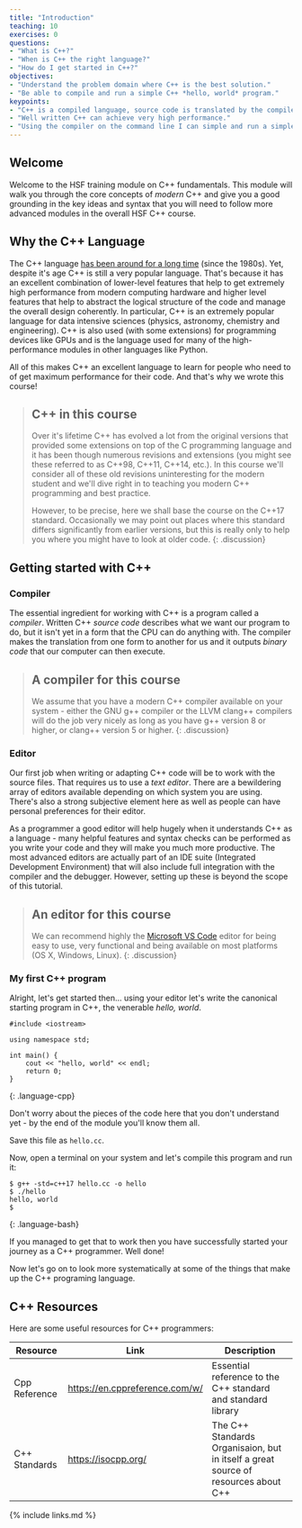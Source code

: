 ```yaml
---
title: "Introduction"
teaching: 10
exercises: 0
questions:
- "What is C++?"
- "When is C++ the right language?"
- "How do I get started in C++?"
objectives:
- "Understand the problem domain where C++ is the best solution."
- "Be able to compile and run a simple C++ *hello, world* program."
keypoints:
- "C++ is a compiled language, source code is translated by the compiler to machine specific binaries."
- "Well written C++ can achieve very high performance."
- "Using the compiler on the command line I can simple and run a simple C++ program."
---
```

## Welcome

Welcome to the HSF training module on C++ fundamentals. This module will walk
you through the core concepts of *modern* C++ and give you a good grounding
in the key ideas and syntax that you will need to follow more advanced
modules in the overall HSF C++ course.

## Why the C++ Language

The C++ language [has been around for a long
time](https://en.wikipedia.org/wiki/C%2B%2B) (since the 1980s). Yet, despite
it's age C++ is still a very popular language. That's because it has an
excellent combination of lower-level features that help to get extremely high
performance from modern computing hardware and higher level features that help
to abstract the logical structure of the code and manage the overall design
coherently. In particular, C++ is an extremely popular language for data
intensive sciences (physics, astronomy, chemistry and engineering). C++ is also
used (with some extensions) for programming devices like GPUs and is the
language used for many of the high-performance modules in other languages like
Python.

All of this makes C++ an excellent language to learn for people who need to
of get maximum performance for their code. And that's why we wrote this
course!

> ## C++ in this course
> 
> Over it's lifetime C++ has evolved a lot from the original versions that
> provided some extensions on top of the C programming language and it has been
> though numerous revisions and extensions (you might see these referred to as
> C++98, C++11, C++14, etc.). In this course we'll consider all of these old
> revisions uninteresting for the modern student and we'll dive right in to
> teaching you modern C++ programming and best practice.
>
> However, to be precise, here we shall base the course on the C++17 standard. 
> Occasionally we may point out places where this standard differs significantly
> from earlier versions, but this is really only to help you where you might
> have to look at older code.
{: .discussion}

## Getting started with C++

### Compiler

The essential ingredient for working with C++ is a program called a *compiler*.
Written C++ *source code* describes what we want our program to do, but it isn't
yet in a form that the CPU can do anything with. The compiler makes the translation
from one form to another for us and it outputs *binary code* that our
computer can then execute.


> ## A compiler for this course
>
> We assume that you have a modern C++ compiler available on your system - either
> the GNU g++ compiler or the LLVM clang++ compilers will do the job very nicely
> as long as you have g++ version 8 or higher, or clang++ version 5 or higher.
{: .discussion}

### Editor

Our first job when writing or adapting C++ code will be to work with the source
files. That requires us to use a *text editor*. There are a bewildering array
of editors available depending on which system you are using. There's also
a strong subjective element here as well as people can have personal preferences
for their editor.

As a programmer a good editor will help hugely when it understands C++ as a
language - many helpful features and syntax checks can be performed as you
write your code and they will make you much more productive. The most advanced
editors are actually part of an IDE suite (Integrated Development Environment)
that will also include full integration with the compiler and the debugger.
However, setting up these is beyond the scope of this tutorial.

> ## An editor for this course
>
> We can recommend highly the
> [Microsoft VS Code](https://code.visualstudio.com/) editor
> for being easy to use, very functional and being available on
> most platforms (OS X, Windows, Linux).
{: .discussion}

### My first C++ program

Alright, let's get started then... using your editor let's write the
canonical starting program in C++, the venerable *hello, world*.

~~~
#include <iostream>

using namespace std;

int main() {
    cout << "hello, world" << endl;
    return 0;
}
~~~
{: .language-cpp}

Don't worry about the pieces of the code here that you don't understand yet - by the end of the module
you'll know them all.

Save this file as `hello.cc`.

Now, open a terminal on your system and let's compile this program and run it:

~~~
$ g++ -std=c++17 hello.cc -o hello
$ ./hello
hello, world
$
~~~
{: .language-bash}

If you managed to get that to work then you have successfully started your journey
as a C++ programmer. Well done!

Now let's go on to look more systematically at some of the things that make up
the C++ programing language.

## C++ Resources

Here are some useful resources for C++ programmers:

| Resource | Link | Description |
|----------|------|-------------|
| Cpp Reference | <https://en.cppreference.com/w/> | Essential reference to the C++ standard and standard library |
| C++ Standards | <https://isocpp.org/> | The C++ Standards Organisaion, but in itself a great source of resources about C++ |

{% include links.md %}
